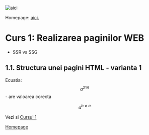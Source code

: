 ![aici](/assets/geo1.jpg)

Homepage: [aici.](/index.md)


<script type="text/javascript" async
  src="https://cdn.jsdelivr.net/npm/mathjax@3/es5/tex-mml-chtml.js">
</script>


# Curs 1: Realizarea paginilor WEB

- SSR vs SSG

## 1.1. Structura unei pagini HTML - varianta 1

Ecuatia: $$a^{214}$$ - are valoarea corecta

$$ a^{b\neq a} $$

Vezi si [Cursul 1](curs-1.md)

[Homepage](index.md)
